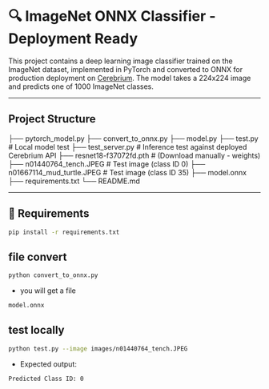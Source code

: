 # 🔍 ImageNet ONNX Classifier - Deployment Ready

This project contains a deep learning image classifier trained on the ImageNet dataset, implemented in PyTorch and converted to ONNX for production deployment on [Cerebrium](https://cerebrium.ai/). The model takes a 224x224 image and predicts one of 1000 ImageNet classes.

---

##  Project Structure
├── pytorch_model.py 
├── convert_to_onnx.py 
├── model.py
├── test.py # Local model test
├── test_server.py # Inference test against deployed Cerebrium API
├── resnet18-f37072fd.pth # (Download manually - weights)
├── n01440764_tench.JPEG # Test image (class ID 0)
├── n01667114_mud_turtle.JPEG # Test image (class ID 35)
├── model.onnx 
├── requirements.txt
└── README.md


---

## 🧰 Requirements

```bash
pip install -r requirements.txt

```


## file convert

```bash
python convert_to_onnx.py
```

- you will get a file

```bash
model.onnx
```


## test locally
```bash
python test.py --image images/n01440764_tench.JPEG
```

- Expected output:
```bash
Predicted Class ID: 0
```


